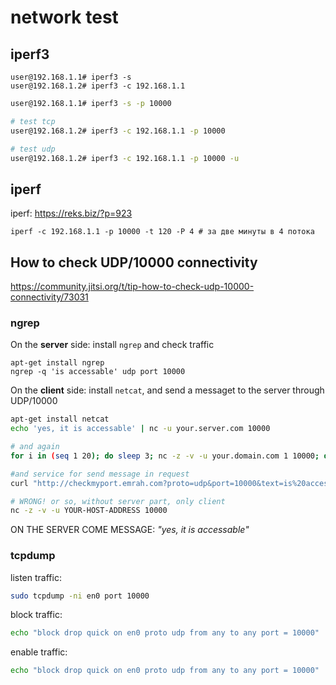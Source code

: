 # network test

## iperf3
```
user@192.168.1.1# iperf3 -s
user@192.168.1.2# iperf3 -c 192.168.1.1
```

```sh
user@192.168.1.1# iperf3 -s -p 10000

# test tcp
user@192.168.1.2# iperf3 -c 192.168.1.1 -p 10000

# test udp
user@192.168.1.2# iperf3 -c 192.168.1.1 -p 10000 -u
```

## iperf
iperf: <https://reks.biz/?p=923>  
```
iperf -c 192.168.1.1 -p 10000 -t 120 -P 4 # за две минуты в 4 потока
```


## How to check UDP/10000 connectivity

<https://community.jitsi.org/t/tip-how-to-check-udp-10000-connectivity/73031>  

### ngrep  

On the **server** side: install `ngrep` and check traffic  

```ssh
apt-get install ngrep
ngrep -q 'is accessable' udp port 10000
```

On the **client** side: install `netcat`, and send a messaget to the server through UDP/10000  

```sh
apt-get install netcat
echo 'yes, it is accessable' | nc -u your.server.com 10000

# and again
for i in (seq 1 20); do sleep 3; nc -z -v -u your.domain.com 1 10000; done

#and service for send message in request
curl "http://checkmyport.emrah.com?proto=udp&port=10000&text=is%20accessable"

# WRONG! or so, without server part, only client
nc -z -v -u YOUR-HOST-ADDRESS 10000
```

ON THE SERVER COME MESSAGE: _"yes, it is accessable"_  

### tcpdump

listen traffic:  

```sh
sudo tcpdump -ni en0 port 10000
```

block traffic:  

```sh
echo "block drop quick on en0 proto udp from any to any port = 10000" | sudo pfctl -ef -
```

enable traffic:  

```sh
echo "block drop quick on en0 proto udp from any to any port = 10000" | sudo pfctl -d
```
